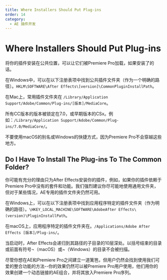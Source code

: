```yaml
---
title: Where Installers Should Put Plug-ins
order: 14
category:
  - AE 插件开发
---
```


# Where Installers Should Put Plug-ins

将你的插件安装在公共位置，可以让它们被Premiere Pro加载，如果安装了的话。

在Windows中，可以在以下注册表项中找到公共插件文件夹（作为一个明确的路径）。`HKLM\SOFTWARE\After Effects\[version]\CommonPluginInstallPath`。

在Mac上，常用插件文件夹在 `/Library/Application Support/Adobe/Common/Plug-ins/[版本]/MediaCore`。

所有CC版本的版本被锁定在7.0，或早期版本的CSx。例如：`/Library/Application Support/Adobe/Common/Plug-ins/7.0/MediaCore/`。

不要使用macOS的别名或Windows的快捷方式，因为Premiere Pro不会穿越这些地方。

## Do I Have To Install The Plug-ins To The Common Folder?

你可能有充分的理由只为After Effects安装你的插件，例如，如果你的插件依赖于Premiere Pro中没有的套件和功能。我们强烈建议你尽可能地使用通用文件夹，但对于某些情况，AE专用的插件文件夹仍然可用。

在Windows上，可以在以下注册表项中找到应用程序特定的插件文件夹（作为明确的路径）。`\HKEY_LOCAL_MACHINE\SOFTWARE\AdobeAfter Effects\(version)\PluginInstallPath`。

在macOS上，应用程序特定的插件文件夹在。`/Applications/Adobe After Effects [版本]/Plug-ins/`。

当启动时，After Effects会递归到其路径的子目录的10层深处。以括号结束的目录或前面有符号¬（macOS）或~（Windows）的目录不会被扫描。

尽管你想在AE和Premiere Pro之间建立一道篱笆，但用户仍然会找到使用我们可爱的整合功能的方法--你的效果仍然可以被Premiere Pro用户使用，他们用你的效果创建一个动态链接的AE组合，并将其放入Premiere Pro序列。